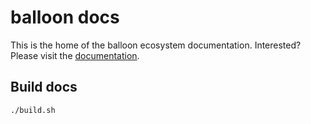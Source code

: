 # balloon docs

This is the home of the balloon ecosystem documentation.
Interested? Please visit the [documentation](https://gyselroth.github.io/balloon-docs/).

## Build docs

```
./build.sh
```
